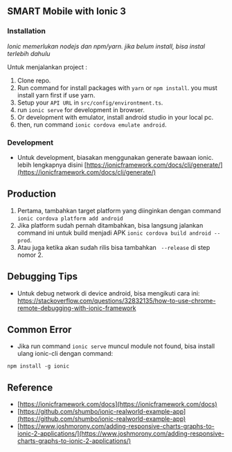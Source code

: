 ## SMART Mobile with Ionic 3
### Installation

*Ionic memerlukan nodejs dan npm/yarn. jika belum install, bisa instal terlebih dahulu*

Untuk menjalankan project :
1. Clone repo.
2. Run command for install packages with `yarn` or `npm install`. you must install yarn first if use yarn.
3. Setup your `API URL` in `src/config/environtment.ts`.
4. run `ionic serve` for development in browser.
5. Or development with emulator, install android studio in your local pc.
6. then, run command `ionic cordova emulate android`.

### Development
* Untuk development, biasakan menggunakan generate bawaan ionic. lebih lengkapnya disini [https://ionicframework.com/docs/cli/generate/](https://ionicframework.com/docs/cli/generate/)

## Production
1. Pertama, tambahkan target platform yang diinginkan dengan command `ionic cordova platform add android`
2. Jika platform sudah pernah ditambahkan, bisa langsung jalankan command ini untuk build menjadi APK `ionic cordova build android --prod`.
3. Atau juga ketika akan sudah rilis bisa tambahkan ` --release` di step nomor 2.


## Debugging Tips
* Untuk debug network di device android, bisa mengikuti cara ini:
https://stackoverflow.com/questions/32832135/how-to-use-chrome-remote-debugging-with-ionic-framework

## Common Error
* Jika run command `ionic serve` muncul module not found, bisa install ulang ionic-cli dengan command:
```
npm install -g ionic
```

## Reference
* [https://ionicframework.com/docs](https://ionicframework.com/docs)
* [https://github.com/shumbo/ionic-realworld-example-app](https://github.com/shumbo/ionic-realworld-example-app)
* [https://www.joshmorony.com/adding-responsive-charts-graphs-to-ionic-2-applications/](https://www.joshmorony.com/adding-responsive-charts-graphs-to-ionic-2-applications/)

